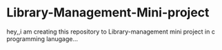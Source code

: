 # Library-Management-Mini-project
hey,,i am creating this repository to Library-management mini project in c programming lanugage...
